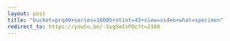 ```yaml
---
layout: post
title: "bucket=prq49+series=16005+stint=43+view=video+what=specimen"
redirect_to: https://youtu.be/-SvgSmIsPQc?t=2180
---
```

